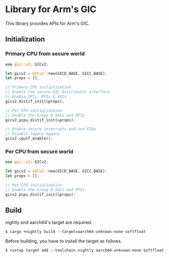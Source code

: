 # Library for Arm's GIC

This library provides APIs for Arm's GIC.

## Initialization

### Primary CPU from secure world

```rust
use gic::v2::GICv2;

let gicv2 = GICv2::new(GICD_BASE, GICC_BASE);
let props = [];

// Primary CPU initialization
// Enable the secure GIC distributor interface
// Enable SPIs, PPIs & SGIs
gicv2.distif_init(&props);

// Per CPU initialization
// Enable the Group 0 SGIs and PPIs
gicv2.pcpu_distif_init(&props);

// Enable secure interrupts and use FIQs
// Disable legacy bypass
gicv2.cpuif_enable();
```

### Per CPU from secure world

```rust
use gic::v2::GICv2;

let gicv2 = GICv2::new(GICD_BASE, GICC_BASE);
let props = [];

// Per CPU initialization
// Enable the Group 0 SGIs and PPIs
gicv2.pcpu_distif_init(&props);
```

## Build

nightly and aarch64's target are required.

    $ cargo +nightly build --target=aarch64-unknown-none-softfloat

Before building, you have to install the target as follows.

    $ rustup target add --toolchain nightly aarch64-unknown-none-softfloat
